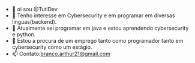 - 👋 oi sou @TutiDev
- 👀 Tenho interesse em Cybersecurity e em programar em diversas linguas(backend).
- 🌱 Atualmente sei programar em java e estou aprendendo cybersecurity e python.
- 💞️ Estou a procura de um emprego tanto como programador tanto em cybersecurity como um estágio.
- 📫 Contato:branco.arthur21@gmail.com

<!---
TutiDev/TutiDev is a ✨ special ✨ repository because its `README.md` (this file) appears on your GitHub profile.
You can click the Preview link to take a look at your changes.
--->
